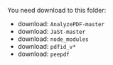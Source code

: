 You need download to this folder:

  * download: `AnalyzePDF-master`
  * download: `JaSt-master`
  * download: `node_modules`
  * download: `pdfid_v*`
  * download: `peepdf`

